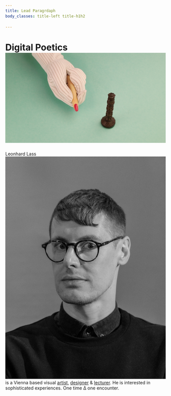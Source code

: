 ```yaml
---
title: Lead Paragrdaph
body_classes: title-left title-h1h2
 
---
```

# Digital Poetics ![](depart-TheRebusCummulations_02-ladyfinger-chess_00000.jpg?classes=inline-img)
Leonhard Lass ![](Leo-portrait-2.jpg?classes=inline-img) is a Vienna based visual [artist](../../about#art), [designer](../../about#design) & [lecturer](../../about#lecture).
He is interested in sophisticated experiences. <!--with a dash of magic.  -->
One time ∆ one encounter.  
<!--[Download](http://depart.at/file.pdf?classes=btn)-->
